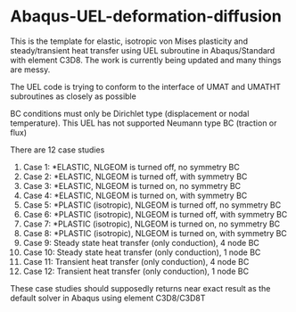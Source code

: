 # Abaqus-UEL-deformation-diffusion
This is the template for elastic, isotropic von Mises plasticity and steady/transient heat transfer using UEL subroutine in Abaqus/Standard with element C3D8. 
The work is currently being updated and many things are messy. 

The UEL code is trying to conform to the interface of UMAT and UMATHT subroutines as closely as possible

BC conditions must only be Dirichlet type (displacement or nodal temperature). This UEL has not supported Neumann type BC (traction or flux)

There are 12 case studies
1) Case 1: *ELASTIC, NLGEOM is turned off, no symmetry BC
2) Case 2: *ELASTIC, NLGEOM is turned off, with symmetry BC
3) Case 3: *ELASTIC, NLGEOM is turned on, no symmetry BC
4) Case 4: *ELASTIC, NLGEOM is turned on, with symmetry BC
5) Case 5: *PLASTIC (isotropic), NLGEOM is turned off, no symmetry BC
6) Case 6: *PLASTIC (isotropic), NLGEOM is turned off, with symmetry BC
7) Case 7: *PLASTIC (isotropic), NLGEOM is turned on, no symmetry BC
8) Case 8: *PLASTIC (isotropic), NLGEOM is turned on, with symmetry BC
9) Case 9: Steady state heat transfer (only conduction), 4 node BC
10) Case 10:  Steady state heat transfer (only conduction), 1 node BC
11) Case 11: Transient heat transfer (only conduction), 4 node BC
12) Case 12: Transient heat transfer (only conduction), 1 node BC

These case studies should supposedly returns near exact result as the default solver in Abaqus using element C3D8/C3D8T
